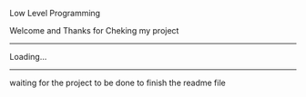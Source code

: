Low Level Programming

Welcome and Thanks for Cheking my project

**************
  Loading...
**************

waiting for the project to be done to finish the readme file 